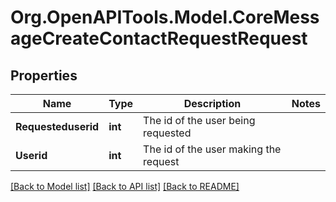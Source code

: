 # Org.OpenAPITools.Model.CoreMessageCreateContactRequestRequest

## Properties

Name | Type | Description | Notes
------------ | ------------- | ------------- | -------------
**Requesteduserid** | **int** | The id of the user being requested | 
**Userid** | **int** | The id of the user making the request | 

[[Back to Model list]](../README.md#documentation-for-models) [[Back to API list]](../README.md#documentation-for-api-endpoints) [[Back to README]](../README.md)

